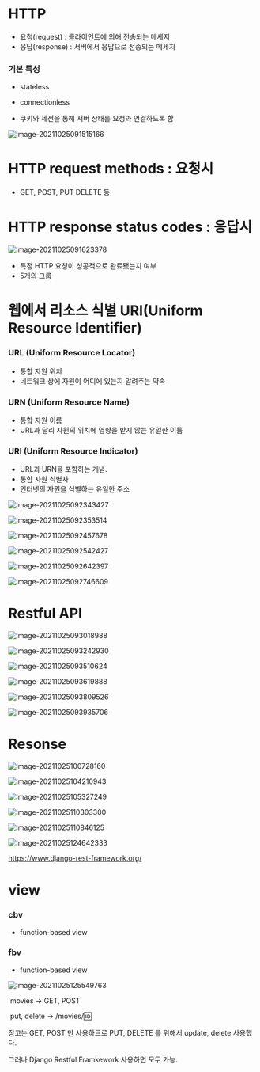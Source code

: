 # HTTP

- 요청(request) : 클라이언트에 의해 전송되는 메세지
- 응답(response) : 서버에서 응답으로 전송되는 메세지



### 기본 특성

- stateless
- connectionless



- 쿠키와 세션을 통해 서버 상태를 요청과 연결하도록 함

![image-20211025091515166](/Users/euijinpang/TIL/django/HTTP&RESTfulAPI.assets/image-20211025091515166.png)

# HTTP request methods : 요청시

- GET, POST, PUT DELETE 등



# HTTP response status codes : 응답시

![image-20211025091623378](/Users/euijinpang/TIL/django/HTTP&RESTfulAPI.assets/image-20211025091623378.png)

- 특정 HTTP 요청이 성공적으로 완료됐는지 여부
- 5개의 그룹

# 웹에서 리소스 식별 URI(Uniform Resource Identifier)

### URL (Uniform Resource Locator) 

- 통합 자원 위치
- 네트워크 상에 자원이 어디에 있는지 알려주는 약속

### URN (Uniform Resource Name)

- 통합 자원 이름
- URL과 달리 자원의 위치에 영향을 받지 않는 유일한 이름

### URI (Uniform Resource Indicator)

- URL과 URN을 포함하는 개념.
- 통합 자원 식별자
- 인터넷의 자원을 식별하는 유일한 주소

![image-20211025092343427](/Users/euijinpang/TIL/django/HTTP&RESTfulAPI.assets/image-20211025092343427.png)

![image-20211025092353514](/Users/euijinpang/TIL/django/HTTP&RESTfulAPI.assets/image-20211025092353514.png)

![image-20211025092457678](/Users/euijinpang/TIL/django/HTTP&RESTfulAPI.assets/image-20211025092457678.png)

![image-20211025092542427](/Users/euijinpang/TIL/django/HTTP&RESTfulAPI.assets/image-20211025092542427.png)

![image-20211025092642397](/Users/euijinpang/TIL/django/HTTP&RESTfulAPI.assets/image-20211025092642397.png)

![image-20211025092746609](/Users/euijinpang/TIL/django/HTTP&RESTfulAPI.assets/image-20211025092746609.png)



# Restful API

![image-20211025093018988](/Users/euijinpang/TIL/django/HTTP&RESTfulAPI.assets/image-20211025093018988.png)

![image-20211025093242930](/Users/euijinpang/TIL/django/HTTP&RESTfulAPI.assets/image-20211025093242930.png)

![image-20211025093510624](/Users/euijinpang/TIL/django/HTTP&RESTfulAPI.assets/image-20211025093510624.png)

![image-20211025093619888](/Users/euijinpang/TIL/django/HTTP&RESTfulAPI.assets/image-20211025093619888.png)

![image-20211025093809526](/Users/euijinpang/TIL/django/HTTP&RESTfulAPI.assets/image-20211025093809526.png)

![image-20211025093935706](/Users/euijinpang/TIL/django/HTTP&RESTfulAPI.assets/image-20211025093935706.png)



# Resonse

![image-20211025100728160](/Users/euijinpang/TIL/django/HTTP&RESTfulAPI.assets/image-20211025100728160.png)

![image-20211025104210943](/Users/euijinpang/TIL/django/HTTP&RESTfulAPI.assets/image-20211025104210943.png)

![image-20211025105327249](/Users/euijinpang/TIL/django/HTTP&RESTfulAPI.assets/image-20211025105327249.png)

![image-20211025110303300](/Users/euijinpang/TIL/django/HTTP&RESTfulAPI.assets/image-20211025110303300.png)

![image-20211025110846125](/Users/euijinpang/TIL/django/HTTP&RESTfulAPI.assets/image-20211025110846125.png)

![image-20211025124642333](/Users/euijinpang/TIL/django/HTTP&RESTfulAPI.assets/image-20211025124642333.png)

https://www.django-rest-framework.org/

# view

### cbv

- function-based view

### fbv

- function-based view

![image-20211025125549763](/Users/euijinpang/TIL/django/HTTP&RESTfulAPI.assets/image-20211025125549763.png)

​		movies -> GET, POST

​		put, delete -> /movies/:id:

장고는 GET, POST 만 사용하므로 PUT, DELETE 를 위해서 update, delete 사용했다. 

그러나 Django Restful Framkework 사용하면 모두 가능.

